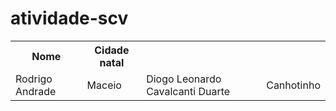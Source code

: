 # atividade-scv

<table>
 <tr>
  <th>Nome</th>
  <th>Cidade natal</th>
 </tr>
  <tr>
    <td>Rodrigo Andrade</td>
    <td>Maceio</td>
    <td>Diogo Leonardo Cavalcanti Duarte</td>
    <td>Canhotinho</td>
  </tr>
</table>
